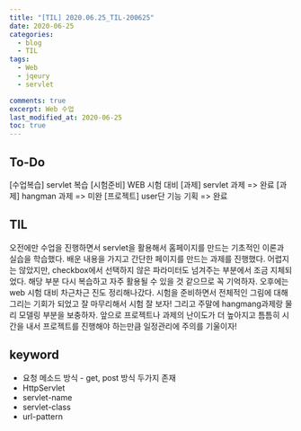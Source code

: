 ```yaml
---
title: "[TIL] 2020.06.25_TIL-200625"
date: 2020-06-25
categories:
  - blog
  - TIL
tags:
  - Web
  - jqeury
  - servlet

comments: true
excerpt: Web 수업
last_modified_at: 2020-06-25
toc: true
---
```


## To-Do
[수업복습] servlet 복습
[시험준비] WEB 시험 대비
[과제] servlet 과제 => 완료
[과제] hangman 과제 => 미완
[프로젝트] user단 기능 기획 => 완료

## TIL
 오전에만 수업을 진행하면서 servlet을 활용해서 홈페이지를 만드는 기초적인 이론과 실습을 학습했다. 배운 내용을 가지고 간단한 페이지를 만드는 과제를 진행했다. 어렵지는 않았지만, checkbox에서 선택하지 않은 파라미터도 넘겨주는 부분에서 조금 지체되었다. 해당 부분 다시 복습하고 자주 활용될 수 있을 것 같으므로 꼭 기억하자. 
 오후에는 web 시험 대비 차근차근 진도 정리해나갔다. 시험을 준비하면서 전체적인 그림에 대해 그리는 기회가 되었고 잘 마무리해서 시험 잘 보자!
 그리고 주말에 hangmang과제랑 물리 모델링 부분을 보충하자. 앞으로 프로젝트나 과제의 난이도가 더 높아지고 틈틈히 시간을 내서 프로젝트를 진행해야 하는만큼 일정관리에 주의를 기울이자!

## keyword
- 요청 메소드 방식 - get, post 방식 두가지 존재
- HttpServlet
- servlet-name
- servlet-class
- url-pattern